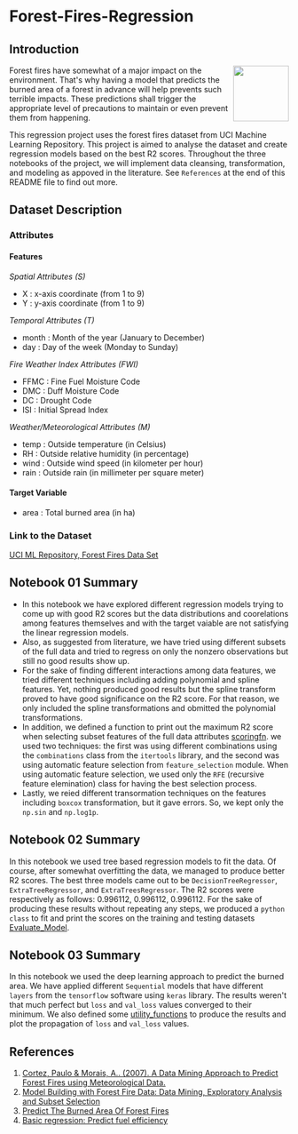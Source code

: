 # Forest-Fires-Regression
## Introduction
<img align="right" width="100" height="100" src="https://user-images.githubusercontent.com/72099185/161308460-ff41ee80-09c5-4c92-9cd6-37df955598c7.jpg">

Forest fires have somewhat of a major impact on the environment. That's why having a model that predicts the burned area of a forest in advance will help prevents such terrible impacts. These predictions shall trigger the appropriate level of precautions to maintain or even prevent them from happening.

This regression project uses the forest fires dataset from UCI Machine Learning Repository. This project is aimed to analyse the dataset and create regression models based on the best R2 scores. Throughout the three notebooks of the project, we will implement data cleansing, transformation, and modeling as appoved in the literature. See `References` at the end of this README file to find out more.

## Dataset Description
### Attributes
#### Features

*Spatial Attributes (S)*
* X     : x-axis coordinate (from 1 to 9)
* Y     : y-axis coordinate (from 1 to 9)

*Temporal Attributes (T)*
* month : Month of the year (January to December)
* day   : Day of the week (Monday to Sunday)

*Fire Weather Index Attributes (FWI)*
* FFMC  : Fine Fuel Moisture Code
* DMC   : Duff Moisture Code
* DC    : Drought Code
* ISI   : Initial Spread Index

*Weather/Meteorological Attributes (M)*
* temp  : Outside temperature (in Celsius)
* RH    : Outside relative humidity (in percentage)
* wind  : Outside wind speed (in kilometer per hour)
* rain  : Outside rain (in millimeter per square meter)

#### Target Variable
* area  : Total burned area (in ha)

### Link to the Dataset
[UCI ML Repository, Forest Fires Data Set](https://archive.ics.uci.edu/ml/datasets/forest+fires)

## Notebook 01 Summary
* In this notebook we have explored different regression models trying to come up with good R2 scores but the data distributions and coorelations among features themselves and with the target vaiable are not satisfying the linear regression models.<br>
* Also, as suggested from literature, we have tried using different subsets of the full data and tried to regress on only the nonzero observations but still no good results show up.<br>
* For the sake of finding different interactions among data features, we tried different techniques including adding polynomial and spline features. Yet, nothing produced good results but the spline transform proved to have good significance on the R2 score. For that reason, we only included the spline transformations and obmitted the polynomial transformations.<br>
* In addition, we defined a function to print out the maximum R2 score when selecting subset features of the full data attributes [scoringfn](https://github.com/E-Hossam96/Forest-Fires-Regression/blob/0b0817c6a0ba4c53bebb360351d8f0711d0f47df/scoringfn.py). we used two techniques: the first was using different combinations using the `combinations` class from the `itertools` library, and the second was using automatic feature selection from `feature_selection` module. When using automatic feature selection, we used only the `RFE` (recursive feature elemination) class for having the best selection process.<br>
* Lastly, we reied different transormation techniques on the features including `boxcox` transformation, but it gave errors. So, we kept only the `np.sin` and `np.log1p`.

## Notebook 02 Summary
In this notebook we used tree based regression models to fit the data. Of course, after somewhat overfitting the data, we managed to produce better R2 scores. The best three models came out to be `DecisionTreeRegressor`, `ExtraTreeRegressor`, and `ExtraTreesRegressor`. The R2 scores were respectively as follows: 0.996112, 0.996112, 0.996112. For the sake of producing these results without repeating any steps, we produced a `python` `class` to fit and print the scores on the training and testing datasets [Evaluate_Model](https://github.com/E-Hossam96/Forest-Fires-Regression/blob/0b0817c6a0ba4c53bebb360351d8f0711d0f47df/Evaluate_Model.py).

## Notebook 03 Summary
In this notebook we used the deep learning approach to predict the burned area. We have applied different `Sequential` models that have different `layers` from the `tensorflow` software using `keras` library. The results weren't that much perfect but `loss` and `val_loss` values converged to their minimum. We also defined some [utility_functions](https://github.com/E-Hossam96/Forest-Fires-Regression/blob/0b0817c6a0ba4c53bebb360351d8f0711d0f47df/utility_functions.py) to produce the results and plot the propagation of `loss` and `val_loss` values.

## References
1. [Cortez, Paulo & Morais, A.. (2007). A Data Mining Approach to Predict Forest Fires using Meteorological Data.](https://www.researchgate.net/publication/238767143_A_Data_Mining_Approach_to_Predict_Forest_Fires_using_Meteorological_Data)
2. [Model Building with Forest Fire Data: Data Mining, Exploratory Analysis and Subset Selection](http://fisher.stats.uwo.ca/faculty/aim/2018/4850G/projects/FIREProjectFinalReport.pdf)
3. [Predict The Burned Area Of Forest Fires](https://www.kaggle.com/code/elikplim/predict-the-burned-area-of-forest-fires/notebook)
4. [Basic regression: Predict fuel efficiency](https://github.com/tensorflow/docs/blob/a3fbfca0af5773cec68c17c1b1ea6cb21d35f791/site/en/tutorials/keras/regression.ipynb)
